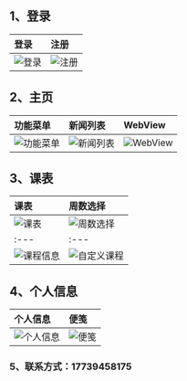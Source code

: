 ## 1、登录
|登录|注册|
|:---|:---|
|![登录](https://github.com/Sningi/MobileTIO/blob/master/show/login.jpg)|![注册](https://github.com/Sningi/MobileTIO/blob/master/show/reg.jpg)|
## 2、主页
|功能菜单|新闻列表|WebView|
|:---|:---|:---|
|![功能菜单](https://github.com/Sningi/MobileTIO/blob/master/show/home.jpg)|![新闻列表](https://github.com/Sningi/MobileTIO/blob/master/show/news.jpg)|![WebView](https://github.com/Sningi/MobileTIO/blob/master/show/webview.jpg)|
## 3、课表
|课表|周数选择|
|:---|:---|
|![课表](https://github.com/Sningi/MobileTIO/blob/master/show/course1.jpg)|![周数选择](https://github.com/Sningi/MobileTIO/blob/master/show/course2.jpg)||课程信息|自定义课程|
|:---|:---|
|![课程信息](https://github.com/Sningi/MobileTIO/blob/master/show/dialog1.jpg)|![自定义课程](https://github.com/Sningi/MobileTIO/blob/master/show/dialog2.jpg)|
## 4、个人信息
|个人信息|便笺|
|:---|:---|
|![个人信息](https://github.com/Sningi/MobileTIO/blob/master/show/userinfo.jpg)|![便笺](https://github.com/Sningi/MobileTIO/blob/master/show/for.jpg)|
### 5、联系方式：17739458175